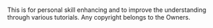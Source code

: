 ###
This is for personal skill enhancing and to improve the understanding through various tutorials.
Any copyright belongs to the Owners.
###